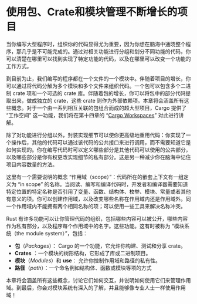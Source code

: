 # 使用包、Crate和模块管理不断增长的项目

当你编写大型程序时，组织你的代码显得尤为重要，因为你想在脑海中通晓整个程序，那几乎是不可能完成的。通过对相关功能进行分组和划分不同功能的代码，你可以清楚在哪里可以找到实现了特定功能的代码，以及在哪里可以改变一个功能的工作方式。

到目前为止，我们编写的程序都在一个文件的一个模块中。伴随着项目的增长，你可以通过将代码分解为多个模块和多个文件来组织代码。一个包可以包含多个二进制 crate 项和一个可选的 crate 库。伴随着包的增长，你可以将包中的部分代码提取出来，做成独立的 crate，这些 crate 则作为外部依赖项。本章将会涵盖所有这些概念。对于一个由一系列相互关联的包组合而成的超大型项目，Cargo 提供了 “工作空间” 这一功能，我们将在第十四章的 “[Cargo Workspaces](ch14-03-cargo-workspaces.html)” 对此进行讲解。

除了对功能进行分组以外，封装实现细节可以使你更高级地重用代码：你实现了一个操作后，其他的代码可以通过该代码的公共接口来进行调用，而不需要知道它是如何实现的。你在编写代码时可以定义哪些部分是其他代码可以使用的公共部分，以及哪些部分是你有权更改实现细节的私有部分。这是另一种减少你在脑海中记住项目内容数量的方法。

这里有一个需要说明的概念 “作用域（scope）”：代码所在的嵌套上下文有一组定义为 “in scope” 的名称。当阅读、编写和编译代码时，开发者和编译器需要知道特定位置的特定名称是否引用了变量、函数、结构体、枚举、模块、常量或者其他有意义的项。你可以创建作用域，以及改变哪些名称在作用域内还是作用域外。同一个作用域内不能拥有两个相同名称的项；可以使用一些工具来解决名称冲突。

Rust 有许多功能可以让你管理代码的组织，包括哪些内容可以被公开，哪些内容作为私有部分，以及程序每个作用域中的名字。这些功能。这有时被称为 “模块系统（the module system）”，包括：

* **包**（*Packages*）： Cargo 的一个功能，它允许你构建、测试和分享 crate。
* **Crates** ：一个模块的树形结构，它形成了库或二进制项目。
* **模块**（*Modules*）和 **use**： 允许你控制作用域和路径的私有性。
* **路径**（*path*）：一个命名例如结构体、函数或模块等项的方式

本章将会涵盖所有这些概念，讨论它们如何交互，并说明如何使用它们来管理作用域。到最后，你会对模块系统有深入的了解，并且能够像专业人士一样使用作用域！
